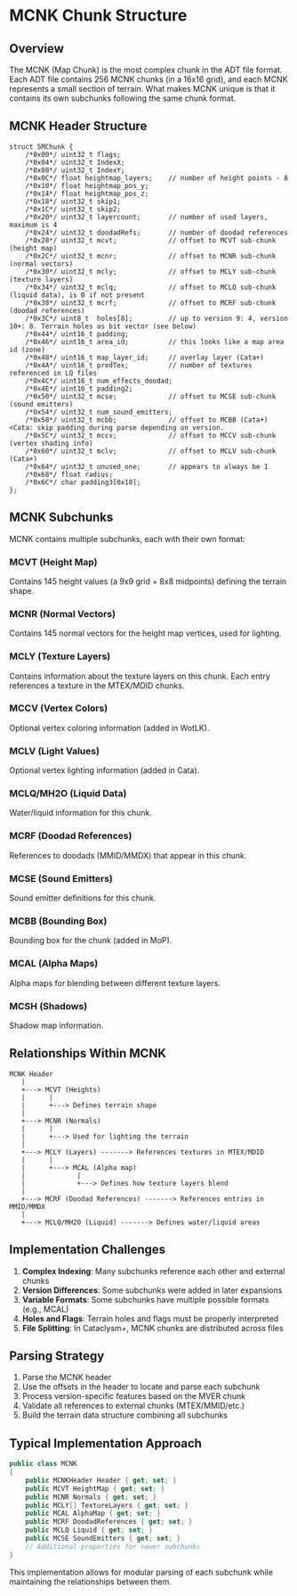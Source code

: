 # MCNK Chunk Structure

## Overview

The MCNK (Map Chunk) is the most complex chunk in the ADT file format. Each ADT file contains 256 MCNK chunks (in a 16x16 grid), and each MCNK represents a small section of terrain. What makes MCNK unique is that it contains its own subchunks following the same chunk format.

## MCNK Header Structure

```
struct SMChunk {
    /*0x00*/ uint32_t flags;
    /*0x04*/ uint32_t IndexX;
    /*0x08*/ uint32_t IndexY;
    /*0x0C*/ float heightmap_layers;    // number of height points - 8
    /*0x10*/ float heightmap_pos_y;
    /*0x14*/ float heightmap_pos_z;
    /*0x18*/ uint32_t skip1;
    /*0x1C*/ uint32_t skip2;
    /*0x20*/ uint32_t layercount;       // number of used layers, maximum is 4
    /*0x24*/ uint32_t doodadRefs;       // number of doodad references
    /*0x28*/ uint32_t mcvt;             // offset to MCVT sub-chunk (height map)
    /*0x2C*/ uint32_t mcnr;             // offset to MCNR sub-chunk (normal vectors)
    /*0x30*/ uint32_t mcly;             // offset to MCLY sub-chunk (texture layers)
    /*0x34*/ uint32_t mclq;             // offset to MCLQ sub-chunk (liquid data), is 0 if not present
    /*0x38*/ uint32_t mcrf;             // offset to MCRF sub-chunk (doodad references)
    /*0x3C*/ uint8_t  holes[8];         // up to version 9: 4, version 10+: 8. Terrain holes as bit vector (see below)
    /*0x44*/ uint16_t padding;
    /*0x46*/ uint16_t area_id;          // this looks like a map area id (zone)
    /*0x48*/ uint16_t map_layer_id;     // overlay layer (Cata+)
    /*0x4A*/ uint16_t predTex;          // number of textures referenced in LQ files
    /*0x4C*/ uint16_t num_effects_doodad;
    /*0x4E*/ uint16_t padding2;
    /*0x50*/ uint32_t mcse;             // offset to MCSE sub-chunk (sound emitters)
    /*0x54*/ uint32_t num_sound_emitters;
    /*0x58*/ uint32_t mcbb;             // offset to MCBB (Cata+) <Cata: skip padding during parse depending on version.
    /*0x5C*/ uint32_t mccv;             // offset to MCCV sub-chunk (vertex shading info)
    /*0x60*/ uint32_t mclv;             // offset to MCLV sub-chunk (Cata+)
    /*0x64*/ uint32_t unused_one;       // appears to always be 1
    /*0x68*/ float radius;
    /*0x6C*/ char padding3[0x10];
};
```

## MCNK Subchunks

MCNK contains multiple subchunks, each with their own format:

### MCVT (Height Map)
Contains 145 height values (a 9x9 grid + 8x8 midpoints) defining the terrain shape.

### MCNR (Normal Vectors)
Contains 145 normal vectors for the height map vertices, used for lighting.

### MCLY (Texture Layers)
Contains information about the texture layers on this chunk. Each entry references a texture in the MTEX/MDID chunks.

### MCCV (Vertex Colors)
Optional vertex coloring information (added in WotLK).

### MCLV (Light Values)
Optional vertex lighting information (added in Cata).

### MCLQ/MH2O (Liquid Data)
Water/liquid information for this chunk.

### MCRF (Doodad References)
References to doodads (MMID/MMDX) that appear in this chunk.

### MCSE (Sound Emitters)
Sound emitter definitions for this chunk.

### MCBB (Bounding Box)
Bounding box for the chunk (added in MoP).

### MCAL (Alpha Maps)
Alpha maps for blending between different texture layers.

### MCSH (Shadows)
Shadow map information.

## Relationships Within MCNK

```
MCNK Header
   |
   +---> MCVT (Heights) 
   |      |
   |      +---> Defines terrain shape
   |
   +---> MCNR (Normals)
   |      |
   |      +---> Used for lighting the terrain
   |
   +---> MCLY (Layers) -------> References textures in MTEX/MDID
   |      |
   |      +---> MCAL (Alpha map)
   |             |
   |             +---> Defines how texture layers blend
   |
   +---> MCRF (Doodad References) -------> References entries in MMID/MMDX
   |
   +---> MCLQ/MH2O (Liquid) -------> Defines water/liquid areas
```

## Implementation Challenges

1. **Complex Indexing**: Many subchunks reference each other and external chunks
2. **Version Differences**: Some subchunks were added in later expansions
3. **Variable Formats**: Some subchunks have multiple possible formats (e.g., MCAL)
4. **Holes and Flags**: Terrain holes and flags must be properly interpreted
5. **File Splitting**: In Cataclysm+, MCNK chunks are distributed across files

## Parsing Strategy

1. Parse the MCNK header
2. Use the offsets in the header to locate and parse each subchunk
3. Process version-specific features based on the MVER chunk
4. Validate all references to external chunks (MTEX/MMID/etc.)
5. Build the terrain data structure combining all subchunks

## Typical Implementation Approach

```csharp
public class MCNK
{
    public MCNKHeader Header { get; set; }
    public MCVT HeightMap { get; set; }
    public MCNR Normals { get; set; }
    public MCLY[] TextureLayers { get; set; }
    public MCAL AlphaMap { get; set; }
    public MCRF DoodadReferences { get; set; }
    public MCLQ Liquid { get; set; }
    public MCSE SoundEmitters { get; set; }
    // Additional properties for newer subchunks
}
```

This implementation allows for modular parsing of each subchunk while maintaining the relationships between them. 